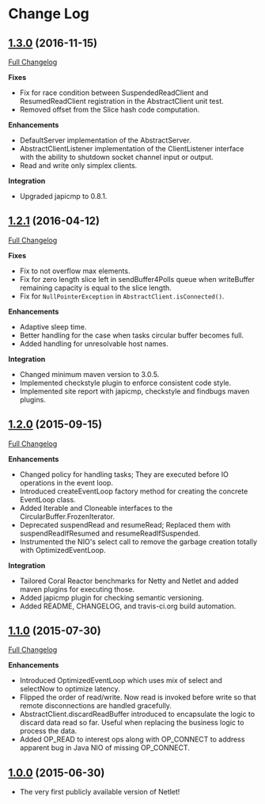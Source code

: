 # Change Log

## [1.3.0](https://github.com/DataTorrent/Netlet/tree/v1.3.0) (2016-11-15)
[Full Changelog](https://github.com/DataTorrent/Netlet/compare/v1.2.1...v1.3.0)

**Fixes**
- Fix for race condition between SuspendedReadClient and ResumedReadClient registration in the AbstractClient unit test.
- Removed offset from the Slice hash code computation.  

**Enhancements**

- DefaultServer implementation of the AbstractServer.
- AbstractClientListener implementation of the ClientListener interface with the ability to shutdown socket channel input or output.
- Read and write only simplex clients. 

**Integration**

- Upgraded japicmp to 0.8.1.

## [1.2.1](https://github.com/DataTorrent/Netlet/tree/v1.2.1) (2016-04-12)
[Full Changelog](https://github.com/DataTorrent/Netlet/compare/v1.2.0...v1.2.1)

**Fixes**

- Fix to not overflow max elements.
- Fix for zero length slice left in sendBuffer4Polls queue when writeBuffer remaining capacity is equal to the slice length.
-	Fix for `NullPointerException` in `AbstractClient.isConnected()`.

**Enhancements**

- Adaptive sleep time.
- Better handling for the case when tasks circular buffer becomes full.
- Added handling for unresolvable host names.

**Integration**

- Changed minimum maven version to 3.0.5.
- Implemented checkstyle plugin to enforce consistent code style.
- Implemented site report with japicmp, checkstyle and findbugs maven plugins.

## [1.2.0](https://github.com/DataTorrent/Netlet/tree/v1.2.0) (2015-09-15)
[Full Changelog](https://github.com/DataTorrent/Netlet/compare/v1.1.0...v1.2.0)

**Enhancements**

- Changed policy for handling tasks; They are executed before IO operations in the event loop.
- Introduced createEventLoop factory method for creating the concrete EventLoop class.
- Added Iterable and Cloneable interfaces to the CircularBuffer.FrozenIterator.
- Deprecated suspendRead and resumeRead; Replaced them with suspendReadIfResumed and resumeReadIfSuspended.
- Instrumented the NIO's select call to remove the garbage creation totally with OptimizedEventLoop.

**Integration**

- Tailored Coral Reactor benchmarks for Netty and Netlet and added maven plugins for executing those.
- Added japicmp plugin for checking semantic versioning.
- Added README, CHANGELOG, and travis-ci.org build automation.

## [1.1.0](https://github.com/DataTorrent/Netlet/tree/v1.1.0) (2015-07-30)
[Full Changelog](https://github.com/DataTorrent/Netlet/compare/v1.0.0...v1.1.0)

**Enhancements**

- Introduced OptimizedEventLoop which uses mix of select and selectNow to optimize latency.
- Flipped the order of read/write. Now read is invoked before write so that remote disconnections are handled gracefully.
- AbstractClient.discardReadBuffer introduced to encapsulate the logic to discard data read so far. Useful when replacing the business logic to process the data.
- Added OP_READ to interest ops along with OP_CONNECT to address apparent bug in Java NIO of missing OP_CONNECT.

## [1.0.0](https://github.com/DataTorrent/Netlet/tree/v1.0.0) (2015-06-30)

- The very first publicly available version of Netlet!
